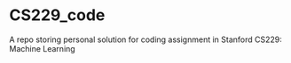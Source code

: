 # CS229_code
A repo storing personal solution for coding assignment in Stanford CS229: Machine Learning
